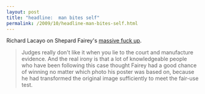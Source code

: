 ```yaml
---
layout: post
title: "headline:  man bites self"
permalink: /2009/10/headline-man-bites-self.html
---
```


Richard Lacayo on Shepard Fairey's [massive fuck up](http://lookingaround.blogs.time.com/2009/10/19/shepard-fairey-hopeless/).

> Judges really don't like it when you lie to the court and manufacture evidence. And the real irony is that a lot of knowledgeable people who have been following this case thought Fairey had a good chance of winning no matter which photo his poster was based on, because he had transformed the original image sufficiently to meet the fair-use test.